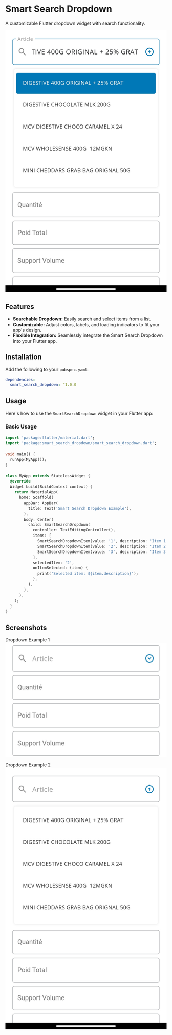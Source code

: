 # Smart Search Dropdown

A customizable Flutter dropdown widget with search functionality.

![Dropdown Example 1](images/dropdown_example1.jpg)

## Features

- **Searchable Dropdown:** Easily search and select items from a list.
- **Customizable:** Adjust colors, labels, and loading indicators to fit your app's design.
- **Flexible Integration:** Seamlessly integrate the Smart Search Dropdown into your Flutter app.

## Installation

Add the following to your `pubspec.yaml`:

```yaml
dependencies:
  smart_search_dropdown: ^1.0.0
```

## Usage

Here's how to use the `SmartSearchDropdown` widget in your Flutter app:

### Basic Usage

```dart
import 'package:flutter/material.dart';
import 'package:smart_search_dropdown/smart_search_dropdown.dart';

void main() {
  runApp(MyApp());
}

class MyApp extends StatelessWidget {
  @override
  Widget build(BuildContext context) {
    return MaterialApp(
      home: Scaffold(
        appBar: AppBar(
          title: Text('Smart Search Dropdown Example'),
        ),
        body: Center(
          child: SmartSearchDropdown(
            controller: TextEditingController(),
            items: [
              SmartSearchDropdownItem(value: '1', description: 'Item 1'),
              SmartSearchDropdownItem(value: '2', description: 'Item 2'),
              SmartSearchDropdownItem(value: '3', description: 'Item 3'),
            ],
            selectedItem: '2',
            onItemSelected: (item) {
              print('Selected item: ${item.description}');
            },
          ),
        ),
      ),
    );
  }
}
```

## Screenshots

Dropdown Example 1
![Dropdown Example 1](images/dropdown_example2.jpg)

Dropdown Example 2
![Dropdown Example 1](images/dropdown_example3.jpg)
